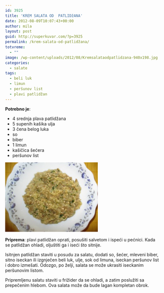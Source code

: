 ```yaml
---
id: 3925
title: 'KREM SALATA OD  PATLIDžANA'
date: 2012-08-09T10:07:43+00:00
author: mila
layout: post
guid: http://superkuvar.com/?p=3925
permalink: /krem-salata-od-patlidžana/
totvreme:
  - ""
image: /wp-content/uploads/2012/08/Kremsalataodpatlidzana-940x198.jpg
categories:
  - salate
tags:
  - beli luk
  - limun
  - peršunov list
  - plavi patlidžan
---
```

**Potrebno je**:

  * 4 srednja plava patlidžana
  * 5 supenih kašika ulja
  * 3 čena belog luka
  * so
  * biber
  * 1 limun
  * kašičica šećera
  * peršunov list

<img class="alignnone size-medium wp-image-3926" title="Kremsalataodpatlidzana" src="/wp-content/uploads/2012/08/Kremsalataodpatlidzana-e1344418599462-300x224.jpg" alt="" width="300" height="224" /> 

**Priprema**: plavi patlidžan oprati, posušiti salvetom i ispeći u pećnici. Kada se patlidžan ohladi, oljuštiti ga i iseći što sitnije.

Isitnjen patlidžan staviti u posudu za salatu, dodati so, šećer, mleveni biber, sitno iseckan ili izgnječen beli luk, ulje, sok od limuna, iseckan peršunov list i dobro izmešati. Odozgo, po želji, salata se može ukrasiti iseckanim peršunovim listom.

Pripremljenu salatu staviti u frižider da se ohladi, a zatim poslužiti sa prepečenim hlebom. Ova salata može da bude lagan kompletan obrok.
